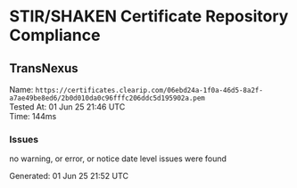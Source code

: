 # STIR/SHAKEN Certificate Repository Compliance

## TransNexus

Name: `https://certificates.clearip.com/06ebd24a-1f0a-46d5-8a2f-a7ae49be8ed6/2b0d010da0c96fffc206ddc5d195902a.pem`\
Tested At: 01 Jun 25 21:46 UTC\
Time: 144ms

### Issues

no warning, or error, or notice date level issues were found

Generated: 01 Jun 25 21:52 UTC
